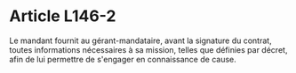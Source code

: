 # Article L146-2

Le mandant fournit au gérant-mandataire, avant la signature du contrat, toutes informations nécessaires à sa mission, telles que définies par décret, afin de lui permettre de s'engager en connaissance de cause.
